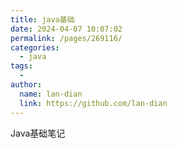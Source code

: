 ```yaml
---
title: java基础
date: 2024-04-07 10:07:02
permalink: /pages/269116/
categories:
  - java
tags:
  - 
author: 
  name: lan-dian
  link: https://github.com/lan-dian
---
```

Java基础笔记